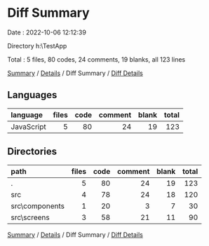 # Diff Summary

Date : 2022-10-06 12:12:39

Directory h:\\TestApp

Total : 5 files,  80 codes, 24 comments, 19 blanks, all 123 lines

[Summary](results.md) / [Details](details.md) / Diff Summary / [Diff Details](diff-details.md)

## Languages
| language | files | code | comment | blank | total |
| :--- | ---: | ---: | ---: | ---: | ---: |
| JavaScript | 5 | 80 | 24 | 19 | 123 |

## Directories
| path | files | code | comment | blank | total |
| :--- | ---: | ---: | ---: | ---: | ---: |
| . | 5 | 80 | 24 | 19 | 123 |
| src | 4 | 78 | 24 | 18 | 120 |
| src\\components | 1 | 20 | 3 | 7 | 30 |
| src\\screens | 3 | 58 | 21 | 11 | 90 |

[Summary](results.md) / [Details](details.md) / Diff Summary / [Diff Details](diff-details.md)